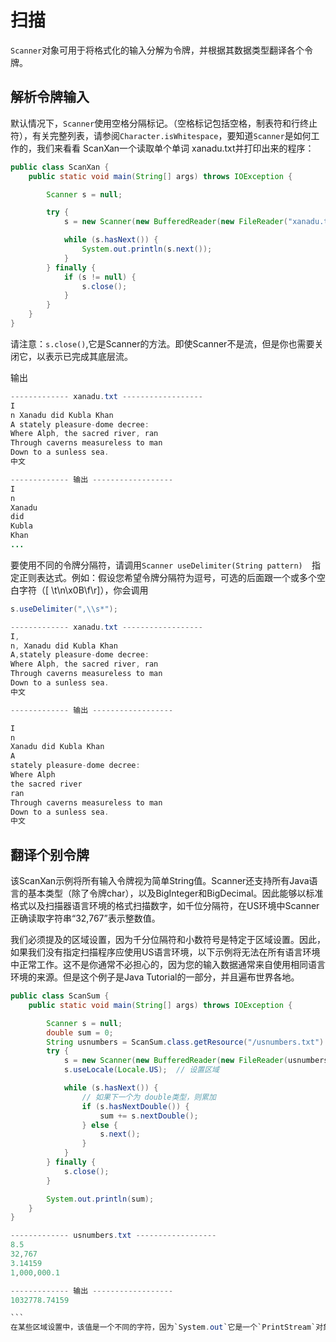 # 扫描
`Scanner`对象可用于将格式化的输入分解为令牌，并根据其数据类型翻译各个令牌。

## 解析令牌输入
默认情况下，`Scanner`使用空格分隔标记。（空格标记包括空格，制表符和行终止符），有关完整列表，请参阅`Character.isWhitespace`，要知道`Scanner`是如何工作的，我们来看看 ScanXan一个读取单个单词 xanadu.txt并打印出来的程序：
```java
public class ScanXan {
    public static void main(String[] args) throws IOException {

        Scanner s = null;

        try {
            s = new Scanner(new BufferedReader(new FileReader("xanadu.txt")));

            while (s.hasNext()) {
                System.out.println(s.next());
            }
        } finally {
            if (s != null) {
                s.close();
            }
        }
    }
}
```
请注意：`s.close()`,它是Scanner的方法。即使Scanner不是流，但是你也需要关闭它，以表示已完成其底层流。

输出
```java
------------- xanadu.txt ------------------
I
n Xanadu did Kubla Khan
A stately pleasure-dome decree:
Where Alph, the sacred river, ran
Through caverns measureless to man
Down to a sunless sea.
中文

------------- 输出 ------------------
I
n
Xanadu
did
Kubla
Khan
...
```

要使用不同的令牌分隔符，请调用`Scanner useDelimiter(String pattern)  `指定正则表达式。例如：假设您希望令牌分隔符为逗号，可选的后面跟一个或多个空白字符（[ \t\n\x0B\f\r]），你会调用
```java
s.useDelimiter(",\\s*");
```

```java
------------- xanadu.txt ------------------
I,
n, Xanadu did Kubla Khan
A,stately pleasure-dome decree:
Where Alph, the sacred river, ran
Through caverns measureless to man
Down to a sunless sea.
中文

------------- 输出 ------------------

I
n
Xanadu did Kubla Khan
A
stately pleasure-dome decree:
Where Alph
the sacred river
ran
Through caverns measureless to man
Down to a sunless sea.
中文
```

## 翻译个别令牌
该ScanXan示例将所有输入令牌视为简单String值。Scanner还支持所有Java语言的基本类型（除了令牌char），以及BigInteger和BigDecimal。因此能够以标准格式以及扫描器语言环境的格式扫描数字，如千位分隔符，在US环境中Scanner正确读取字符串“32,767”表示整数值。

我们必须提及的区域设置，因为千分位隔符和小数符号是特定于区域设置。因此，如果我们没有指定扫描程序应使用US语言环境，以下示例将无法在所有语言环境中正常工作。这不是你通常不必担心的，因为您的输入数据通常来自使用相同语言环境的来源。但是这个例子是Java Tutorial的一部分，并且遍布世界各地。

```java
public class ScanSum {
    public static void main(String[] args) throws IOException {

        Scanner s = null;
        double sum = 0;
        String usnumbers = ScanSum.class.getResource("/usnumbers.txt").getFile();
        try {
            s = new Scanner(new BufferedReader(new FileReader(usnumbers)));
            s.useLocale(Locale.US);  // 设置区域

            while (s.hasNext()) {
                // 如果下一个为 double类型，则累加
                if (s.hasNextDouble()) {
                    sum += s.nextDouble();
                } else {
                    s.next();
                }
            }
        } finally {
            s.close();
        }

        System.out.println(sum);
    }
}
```

````java
------------- usnumbers.txt ------------------
8.5
32,767
3.14159
1,000,000.1

------------- 输出 ------------------
1032778.74159

```
在某些区域设置中，该值是一个不同的字符，因为`System.out`它是一个`PrintStream`对象，该类不提供覆盖默认语言环境的方法。我们可以覆盖整个程序的区域设置 - 或者我们只能使用格式化，如下一个主题 格式化 章节。
